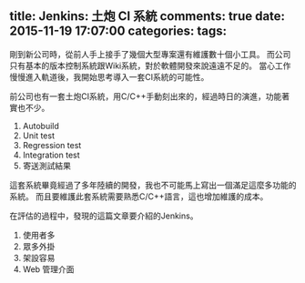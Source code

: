 title: Jenkins: 土炮 CI 系統
comments: true
date: 2015-11-19 17:07:00
categories:
tags:
---

剛到新公司時，從前人手上接手了幾個大型專案還有維護數十個小工具。
而公司只有基本的版本控制系統跟Wiki系統，對於軟體開發來說遠遠不足的。
當心工作慢慢進入軌道後，我開始思考導入一套CI系統的可能性。

前公司也有一套土炮CI系統，用C/C++手動刻出來的，經過時日的演進，功能著實也不少。
1. Autobuild
2. Unit test
3. Regression test
4. Integration test
5. 寄送測試結果

這套系統畢竟經過了多年陸續的開發，我也不可能馬上寫出一個滿足這麼多功能的系統。
而且要維護此套系統需要熟悉C/C++語言，這也增加維護的成本。

在評估的過程中，發現的這篇文章要介紹的Jenkins。
1. 使用者多
2. 眾多外掛
3. 架設容易
4. Web 管理介面
